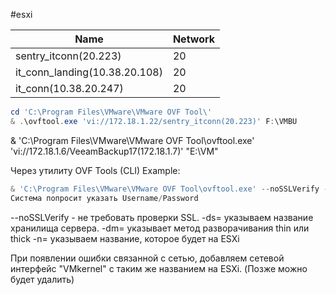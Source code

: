 #esxi


| Name                          | Network |
| ----------------------------- | ------- |
| sentry_itconn(20.223)         | 20      |
| it_conn_landing(10.38.20.108) | 20      |
| it_conn(10.38.20.247)         | 20      |

```powershell
cd 'C:\Program Files\VMware\VMware OVF Tool\'
& .\ovftool.exe 'vi://172.18.1.22/sentry_itconn(20.223)' F:\VMBU
```

& 'C:\Program Files\VMware\VMware OVF Tool\ovftool.exe' 'vi://172.18.1.6/VeeamBackup17(172.18.1.7)' "E:\VM\"

Через утилиту OVF Tools (CLI)
Example: 
```powershell
& 'C:\Program Files\VMware\VMware OVF Tool\ovftool.exe' --noSSLVerify -ds="Data2" -dm="thin" -n="Prometeus" "D:\VM\Prometeus\Prometeus.ovf" vi://172.18.1.10
Система попросит указать Username/Password
```

--noSSLVerify - не требовать проверки SSL.
-ds= указываем название хранилища сервера.
-dm= указывает метод разворачивания thin или thick 
-n= указываем название, которое будет на ESXi



При появлении ошибки связанной с сетью, добавляем сетевой интерфейс "VMkernel" с таким же названием на ESXi. (Позже можно будет удалить)